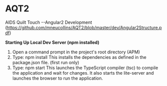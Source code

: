 # AQT2
AIDS Quilt Touch --Angular2 Development
(https://github.com/mneucollins/AQT2/blob/master/dev/Angular2Structure.pdf)

**Starting Up Local Dev Server (npm installed)**

1. Open a command prompt in the project's root directory (APM)
2. Type: npm install This installs the dependencies as defined in the package.json file. (first run only)
3. Type: npm start This launches the TypeScript compiler (tsc) to compile the application and wait for changes. It also starts the lite-server and launches the browser to run the application.
